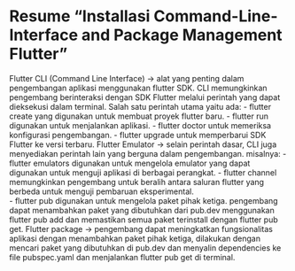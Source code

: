 <h1>Resume “Installasi Command-Line-Interface and Package Management Flutter”</h1>

Flutter CLI (Command Line Interface) -> alat yang penting dalam pengembangan aplikasi menggunakan flutter SDK. CLI memungkinkan pengembang berinteraksi dengan SDK Flutter melalui perintah yang dapat dieksekusi dalam terminal. 
Salah satu perintah utama yaitu ada:
    - flutter create yang digunakan untuk membuat proyek flutter baru. 
    - flutter run digunakan untuk menjalankan aplikasi.
    - flutter doctor  untuk memeriksa konfigurasi pengembangan. 
    - flutter upgrade untuk memperbarui SDK Flutter ke versi terbaru.
Flutter Emulator -> selain perintah dasar, CLI juga menyediakan perintah lain yang berguna dalam pengembangan. misalnya:
    - flutter emulators digunakan untuk mengelola emulator yang dapat digunakan untuk menguji aplikasi di berbagai perangkat. 
    - flutter channel memungkinkan pengembang untuk beralih antara saluran flutter yang berbeda untuk menguji pembaruan eksperimental.  
    - flutter pub digunakan untuk  mengelola paket pihak ketiga. pengembang dapat menambahkan paket yang dibutuhkan dari pub.dev    menggunakan flutter pub add dan memastikan semua paket terinstall dengan flutter pub get.
Flutter package -> pengembang dapat meningkatkan fungsionalitas aplikasi dengan menambahkan paket pihak ketiga, dilakukan dengan mencari paket yang dibutuhkan di pub.dev dan menyalin dependencies ke file pubspec.yaml dan menjalankan flutter pub get di terminal. 